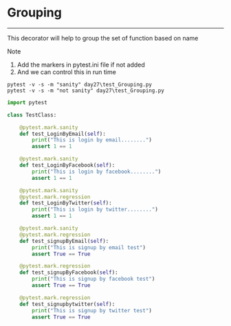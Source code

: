 # Grouping

---
This decorator will help to group the set of function based on name

>[!NOTE]
> 
> 1. Add the markers in pytest.ini file if not added
> 2. And we can control this in run time
```commandline
pytest -v -s -m "sanity" day27\test_Grouping.py
pytest -v -s -m "not sanity" day27\test_Grouping.py
```
```python
import pytest

class TestClass:

    @pytest.mark.sanity
    def test_LoginByEmail(self):
        print("This is login by email........")
        assert 1 == 1

    @pytest.mark.sanity
    def test_LoginByFacebook(self):
        print("This is login by facebook........")
        assert 1 == 1

    @pytest.mark.sanity
    @pytest.mark.regression
    def test_LoginByTwitter(self):
        print("This is login by twitter........")
        assert 1 == 1

    @pytest.mark.sanity
    @pytest.mark.regression
    def test_signupByEmail(self):
        print("This is signup by email test")
        assert True == True

    @pytest.mark.regression
    def test_signupByFacebook(self):
        print("This is signup by facebook test")
        assert True == True

    @pytest.mark.regression
    def test_signupbytwitter(self):
        print("This is signup by twitter test")
        assert True == True

```